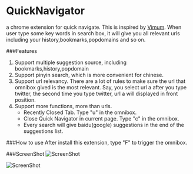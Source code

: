 QuickNavigator
==============

a chrome extension for quick navigate. This is inspired by [Vimum](http://vimium.github.io/).
When user type some key words in search box, it will give you all relevant urls including your history,bookmarks,popdomains and so on.

###Features
1. Support multiple suggestion source, including bookmarks,history,popdomain
2. Support pinyin search, which is more convenient for chinese.
3. Support url relevancy. There are a lot of rules to make sure the url that omnibox gived is the most relevant. Say, you select url a after you type twitter, the second time you type twitter, url a will displayed in front position.
4. Support more functions, more than urls. 
    * Recently Closed Tab. Type "u" in the omnibox.
    * Close Quick Navigator in current page. Type "c" in the omnibox.
    * Every search will give baidu(google) suggestions in the end of the suggestions list.

###How to use
After install this extension, type "F" to trigger the omnibox.

###ScreenShot
![ScreenShot](http://ww4.sinaimg.cn/large/5d7c1fa4jw1e9cw9ct34pj20y60ik429.jpg)

![ScreenShot](http://ww4.sinaimg.cn/large/5d7c1fa4jw1e9cwaopw58j20s20gywfz.jpg)
